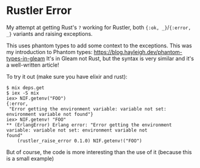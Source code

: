 # Rustler Error

My attempt at getting Rust's `?` working for Rustler, both `{:ok, _}`/`{:error,
_}` variants and raising exceptions.

This uses phantom types to add some context to the exceptions. This was my
introduction to Phantom types: https://blog.hayleigh.dev/phantom-types-in-gleam
It's in Gleam not Rust, but the syntax is very similar and it's a well-written
article!

To try it out (make sure you have elixir and rust):

```console
$ mix deps.get
$ iex -S mix
iex> NIF.getenv("FOO")
{:error,
 "Error getting the environment variable: variable not set: environment variable not found"}
iex> NIF.getenv! "FOO"
** (ErlangError) Erlang error: "Error getting the environment variable: variable not set: environment variable not
found"
    (rustler_raise_error 0.1.0) NIF.getenv!("FOO")
```

But of course, the code is more interesting than the use of it (because this is
a small example)
